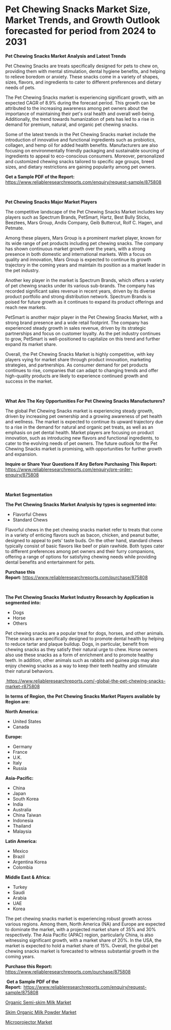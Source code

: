 <p><h1>Pet Chewing Snacks Market Size, Market Trends, and Growth Outlook forecasted for period from 2024 to 2031</h1></p><p><strong>Pet Chewing Snacks Market Analysis and Latest Trends</strong></p>
<p><p>Pet Chewing Snacks are treats specifically designed for pets to chew on, providing them with mental stimulation, dental hygiene benefits, and helping to relieve boredom or anxiety. These snacks come in a variety of shapes, sizes, flavors, and ingredients to cater to different preferences and dietary needs of pets.</p><p>The Pet Chewing Snacks market is experiencing significant growth, with an expected CAGR of 8.9% during the forecast period. This growth can be attributed to the increasing awareness among pet owners about the importance of maintaining their pet's oral health and overall well-being. Additionally, the trend towards humanization of pets has led to a rise in demand for premium, natural, and organic pet chewing snacks.</p><p>Some of the latest trends in the Pet Chewing Snacks market include the introduction of innovative and functional ingredients such as probiotics, collagen, and hemp oil for added health benefits. Manufacturers are also focusing on environmentally friendly packaging and sustainable sourcing of ingredients to appeal to eco-conscious consumers. Moreover, personalized and customized chewing snacks tailored to specific age groups, breed sizes, and dietary restrictions are gaining popularity among pet owners.</p></p>
<p><strong>Get a Sample PDF of the Report:&nbsp;</strong> <a href="https://www.reliableresearchreports.com/enquiry/request-sample/875808">https://www.reliableresearchreports.com/enquiry/request-sample/875808</a></p>
<p>&nbsp;</p>
<p><strong>Pet Chewing Snacks Major Market Players</strong></p>
<p><p>The competitive landscape of the Pet Chewing Snacks Market includes key players such as Spectrum Brands, PetSmart, Hartz, Best Bully Sticks, Beeztees, Mars Group, Andis Company, Geib Buttercut, Rolf C. Hagen, and Petmate. </p><p>Among these players, Mars Group is a prominent market player, known for its wide range of pet products including pet chewing snacks. The company has shown continuous market growth over the years, with a strong presence in both domestic and international markets. With a focus on quality and innovation, Mars Group is expected to continue its growth trajectory in the coming years and maintain its position as a market leader in the pet industry.</p><p>Another key player in the market is Spectrum Brands, which offers a variety of pet chewing snacks under its various sub-brands. The company has recorded significant sales revenue in recent years, driven by its diverse product portfolio and strong distribution network. Spectrum Brands is poised for future growth as it continues to expand its product offerings and reach new markets.</p><p>PetSmart is another major player in the Pet Chewing Snacks Market, with a strong brand presence and a wide retail footprint. The company has experienced steady growth in sales revenue, driven by its strategic partnerships and focus on customer loyalty. As the pet industry continues to grow, PetSmart is well-positioned to capitalize on this trend and further expand its market share.</p><p>Overall, the Pet Chewing Snacks Market is highly competitive, with key players vying for market share through product innovation, marketing strategies, and partnerships. As consumer demand for pet products continues to rise, companies that can adapt to changing trends and offer high-quality products are likely to experience continued growth and success in the market.</p></p>
<p>&nbsp;</p>
<p><strong>What Are The Key Opportunities For Pet Chewing Snacks Manufacturers?</strong></p>
<p><p>The global Pet Chewing Snacks market is experiencing steady growth, driven by increasing pet ownership and a growing awareness of pet health and wellness. The market is expected to continue its upward trajectory due to a rise in the demand for natural and organic pet treats, as well as an emphasis on pet dental health. Market players are focusing on product innovation, such as introducing new flavors and functional ingredients, to cater to the evolving needs of pet owners. The future outlook for the Pet Chewing Snacks market is promising, with opportunities for further growth and expansion.</p></p>
<p><strong>Inquire or Share Your Questions If Any Before Purchasing This Report:</strong> <a href="https://www.reliableresearchreports.com/enquiry/pre-order-enquiry/875808">https://www.reliableresearchreports.com/enquiry/pre-order-enquiry/875808</a></p>
<p>&nbsp;</p>
<p><strong>Market Segmentation</strong></p>
<p><strong>The Pet Chewing Snacks Market Analysis by types is segmented into:</strong></p>
<p><ul><li>Flavorful Chews</li><li>Standard Chews</li></ul></p>
<p><p>Flavorful chews in the pet chewing snacks market refer to treats that come in a variety of enticing flavors such as bacon, chicken, and peanut butter, designed to appeal to pets' taste buds. On the other hand, standard chews typically consist of basic flavors like beef or plain rawhide. Both types cater to different preferences among pet owners and their furry companions, offering a range of options for satisfying chewing needs while providing dental benefits and entertainment for pets.</p></p>
<p><strong>Purchase this Report:&nbsp;</strong><a href="https://www.reliableresearchreports.com/purchase/875808">https://www.reliableresearchreports.com/purchase/875808</a></p>
<p>&nbsp;</p>
<p><strong>The Pet Chewing Snacks Market Industry Research by Application is segmented into:</strong></p>
<p><ul><li>Dogs</li><li>Horse</li><li>Others</li></ul></p>
<p><p>Pet chewing snacks are a popular treat for dogs, horses, and other animals. These snacks are specifically designed to promote dental health by helping to reduce tartar and plaque buildup. Dogs, in particular, benefit from chewing snacks as they satisfy their natural urge to chew. Horse owners also use these snacks as a form of enrichment and to promote healthy teeth. In addition, other animals such as rabbits and guinea pigs may also enjoy chewing snacks as a way to keep their teeth healthy and stimulate their natural behaviors.</p></p>
<p><a href="https://www.reliableresearchreports.com/-global-the-pet-chewing-snacks-market-r875808">&nbsp;https://www.reliableresearchreports.com/-global-the-pet-chewing-snacks-market-r875808</a></p>
<p><strong>In terms of Region, the Pet Chewing Snacks Market Players available by Region are:</strong></p>
<p>
    <p> <strong> North America: </strong>
        <ul>
            <li>United States</li>
            <li>Canada</li>
        </ul>
        </p> 
    <p> <strong> Europe: </strong>
        <ul>
            <li>Germany</li>
            <li>France</li>
            <li>U.K.</li>
            <li>Italy</li>
            <li>Russia</li>
        </ul>
        </p> 
    <p> <strong> Asia-Pacific: </strong>
        <ul>
            <li>China</li>
            <li>Japan</li>
            <li>South Korea</li>
            <li>India</li>
            <li>Australia</li>
            <li>China Taiwan</li>
            <li>Indonesia</li>
            <li>Thailand</li>
            <li>Malaysia</li>
        </ul>
        </p> 
    <p> <strong> Latin America: </strong>
        <ul>
            <li>Mexico</li>
            <li>Brazil</li>
            <li>Argentina Korea</li>
            <li>Colombia</li>
        </ul>
        </p> 
    <p> <strong> Middle East & Africa: </strong>
        <ul>
            <li>Turkey</li>
            <li>Saudi</li>
            <li>Arabia</li>
            <li>UAE</li>
            <li>Korea</li>
        </ul>
    </p>
    </p>
<p><p>The pet chewing snacks market is experiencing robust growth across various regions. Among them, North America (NA) and Europe are expected to dominate the market, with a projected market share of 35% and 30% respectively. The Asia Pacific (APAC) region, particularly China, is also witnessing significant growth, with a market share of 20%. In the USA, the market is expected to hold a market share of 15%. Overall, the global pet chewing snacks market is forecasted to witness substantial growth in the coming years.</p></p>
<p><strong>Purchase this Report: </strong><a href="https://www.reliableresearchreports.com/purchase/875808">https://www.reliableresearchreports.com/purchase/875808</a></p>
<p>&nbsp;<strong>Get a Sample PDF of the Report:&nbsp;&nbsp;</strong><a href="https://www.reliableresearchreports.com/enquiry/request-sample/875808">https://www.reliableresearchreports.com/enquiry/request-sample/875808</a></p>
<p><strong></strong></p>
<p><p><a href="https://github.com/ksleyeze/Market-Research-Report-List-1/blob/main/organic-semi-skim-milk-market.md">Organic Semi-skim Milk Market</a></p><p><a href="https://github.com/eliasMan59/Market-Research-Report-List-1/blob/main/skim-organic-milk-powder-market.md">Skim Organic Milk Powder Market</a></p><p><a href="https://issuu.com/reportprime-2/docs/microprojector-market-size-2030.pptx">Microprojector Market</a></p></p>